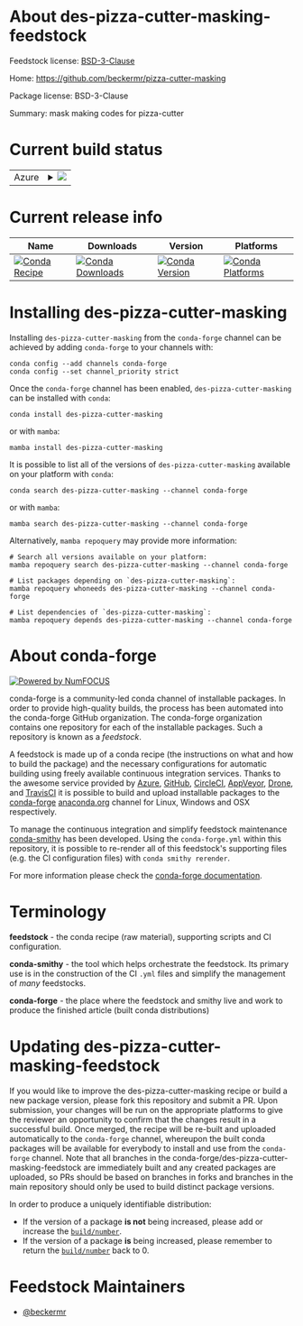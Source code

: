 About des-pizza-cutter-masking-feedstock
========================================

Feedstock license: [BSD-3-Clause](https://github.com/conda-forge/des-pizza-cutter-masking-feedstock/blob/main/LICENSE.txt)

Home: https://github.com/beckermr/pizza-cutter-masking

Package license: BSD-3-Clause

Summary: mask making codes for pizza-cutter

Current build status
====================


<table>
    
  <tr>
    <td>Azure</td>
    <td>
      <details>
        <summary>
          <a href="https://dev.azure.com/conda-forge/feedstock-builds/_build/latest?definitionId=22260&branchName=main">
            <img src="https://dev.azure.com/conda-forge/feedstock-builds/_apis/build/status/des-pizza-cutter-masking-feedstock?branchName=main">
          </a>
        </summary>
        <table>
          <thead><tr><th>Variant</th><th>Status</th></tr></thead>
          <tbody><tr>
              <td>linux_64_python3.10.____cpython</td>
              <td>
                <a href="https://dev.azure.com/conda-forge/feedstock-builds/_build/latest?definitionId=22260&branchName=main">
                  <img src="https://dev.azure.com/conda-forge/feedstock-builds/_apis/build/status/des-pizza-cutter-masking-feedstock?branchName=main&jobName=linux&configuration=linux%20linux_64_python3.10.____cpython" alt="variant">
                </a>
              </td>
            </tr><tr>
              <td>linux_64_python3.11.____cpython</td>
              <td>
                <a href="https://dev.azure.com/conda-forge/feedstock-builds/_build/latest?definitionId=22260&branchName=main">
                  <img src="https://dev.azure.com/conda-forge/feedstock-builds/_apis/build/status/des-pizza-cutter-masking-feedstock?branchName=main&jobName=linux&configuration=linux%20linux_64_python3.11.____cpython" alt="variant">
                </a>
              </td>
            </tr><tr>
              <td>linux_64_python3.12.____cpython</td>
              <td>
                <a href="https://dev.azure.com/conda-forge/feedstock-builds/_build/latest?definitionId=22260&branchName=main">
                  <img src="https://dev.azure.com/conda-forge/feedstock-builds/_apis/build/status/des-pizza-cutter-masking-feedstock?branchName=main&jobName=linux&configuration=linux%20linux_64_python3.12.____cpython" alt="variant">
                </a>
              </td>
            </tr><tr>
              <td>linux_64_python3.13.____cp313</td>
              <td>
                <a href="https://dev.azure.com/conda-forge/feedstock-builds/_build/latest?definitionId=22260&branchName=main">
                  <img src="https://dev.azure.com/conda-forge/feedstock-builds/_apis/build/status/des-pizza-cutter-masking-feedstock?branchName=main&jobName=linux&configuration=linux%20linux_64_python3.13.____cp313" alt="variant">
                </a>
              </td>
            </tr><tr>
              <td>linux_64_python3.9.____cpython</td>
              <td>
                <a href="https://dev.azure.com/conda-forge/feedstock-builds/_build/latest?definitionId=22260&branchName=main">
                  <img src="https://dev.azure.com/conda-forge/feedstock-builds/_apis/build/status/des-pizza-cutter-masking-feedstock?branchName=main&jobName=linux&configuration=linux%20linux_64_python3.9.____cpython" alt="variant">
                </a>
              </td>
            </tr><tr>
              <td>osx_64_python3.10.____cpython</td>
              <td>
                <a href="https://dev.azure.com/conda-forge/feedstock-builds/_build/latest?definitionId=22260&branchName=main">
                  <img src="https://dev.azure.com/conda-forge/feedstock-builds/_apis/build/status/des-pizza-cutter-masking-feedstock?branchName=main&jobName=osx&configuration=osx%20osx_64_python3.10.____cpython" alt="variant">
                </a>
              </td>
            </tr><tr>
              <td>osx_64_python3.11.____cpython</td>
              <td>
                <a href="https://dev.azure.com/conda-forge/feedstock-builds/_build/latest?definitionId=22260&branchName=main">
                  <img src="https://dev.azure.com/conda-forge/feedstock-builds/_apis/build/status/des-pizza-cutter-masking-feedstock?branchName=main&jobName=osx&configuration=osx%20osx_64_python3.11.____cpython" alt="variant">
                </a>
              </td>
            </tr><tr>
              <td>osx_64_python3.12.____cpython</td>
              <td>
                <a href="https://dev.azure.com/conda-forge/feedstock-builds/_build/latest?definitionId=22260&branchName=main">
                  <img src="https://dev.azure.com/conda-forge/feedstock-builds/_apis/build/status/des-pizza-cutter-masking-feedstock?branchName=main&jobName=osx&configuration=osx%20osx_64_python3.12.____cpython" alt="variant">
                </a>
              </td>
            </tr><tr>
              <td>osx_64_python3.13.____cp313</td>
              <td>
                <a href="https://dev.azure.com/conda-forge/feedstock-builds/_build/latest?definitionId=22260&branchName=main">
                  <img src="https://dev.azure.com/conda-forge/feedstock-builds/_apis/build/status/des-pizza-cutter-masking-feedstock?branchName=main&jobName=osx&configuration=osx%20osx_64_python3.13.____cp313" alt="variant">
                </a>
              </td>
            </tr><tr>
              <td>osx_64_python3.9.____cpython</td>
              <td>
                <a href="https://dev.azure.com/conda-forge/feedstock-builds/_build/latest?definitionId=22260&branchName=main">
                  <img src="https://dev.azure.com/conda-forge/feedstock-builds/_apis/build/status/des-pizza-cutter-masking-feedstock?branchName=main&jobName=osx&configuration=osx%20osx_64_python3.9.____cpython" alt="variant">
                </a>
              </td>
            </tr><tr>
              <td>osx_arm64_python3.10.____cpython</td>
              <td>
                <a href="https://dev.azure.com/conda-forge/feedstock-builds/_build/latest?definitionId=22260&branchName=main">
                  <img src="https://dev.azure.com/conda-forge/feedstock-builds/_apis/build/status/des-pizza-cutter-masking-feedstock?branchName=main&jobName=osx&configuration=osx%20osx_arm64_python3.10.____cpython" alt="variant">
                </a>
              </td>
            </tr><tr>
              <td>osx_arm64_python3.11.____cpython</td>
              <td>
                <a href="https://dev.azure.com/conda-forge/feedstock-builds/_build/latest?definitionId=22260&branchName=main">
                  <img src="https://dev.azure.com/conda-forge/feedstock-builds/_apis/build/status/des-pizza-cutter-masking-feedstock?branchName=main&jobName=osx&configuration=osx%20osx_arm64_python3.11.____cpython" alt="variant">
                </a>
              </td>
            </tr><tr>
              <td>osx_arm64_python3.12.____cpython</td>
              <td>
                <a href="https://dev.azure.com/conda-forge/feedstock-builds/_build/latest?definitionId=22260&branchName=main">
                  <img src="https://dev.azure.com/conda-forge/feedstock-builds/_apis/build/status/des-pizza-cutter-masking-feedstock?branchName=main&jobName=osx&configuration=osx%20osx_arm64_python3.12.____cpython" alt="variant">
                </a>
              </td>
            </tr><tr>
              <td>osx_arm64_python3.13.____cp313</td>
              <td>
                <a href="https://dev.azure.com/conda-forge/feedstock-builds/_build/latest?definitionId=22260&branchName=main">
                  <img src="https://dev.azure.com/conda-forge/feedstock-builds/_apis/build/status/des-pizza-cutter-masking-feedstock?branchName=main&jobName=osx&configuration=osx%20osx_arm64_python3.13.____cp313" alt="variant">
                </a>
              </td>
            </tr><tr>
              <td>osx_arm64_python3.9.____cpython</td>
              <td>
                <a href="https://dev.azure.com/conda-forge/feedstock-builds/_build/latest?definitionId=22260&branchName=main">
                  <img src="https://dev.azure.com/conda-forge/feedstock-builds/_apis/build/status/des-pizza-cutter-masking-feedstock?branchName=main&jobName=osx&configuration=osx%20osx_arm64_python3.9.____cpython" alt="variant">
                </a>
              </td>
            </tr>
          </tbody>
        </table>
      </details>
    </td>
  </tr>
</table>

Current release info
====================

| Name | Downloads | Version | Platforms |
| --- | --- | --- | --- |
| [![Conda Recipe](https://img.shields.io/badge/recipe-des--pizza--cutter--masking-green.svg)](https://anaconda.org/conda-forge/des-pizza-cutter-masking) | [![Conda Downloads](https://img.shields.io/conda/dn/conda-forge/des-pizza-cutter-masking.svg)](https://anaconda.org/conda-forge/des-pizza-cutter-masking) | [![Conda Version](https://img.shields.io/conda/vn/conda-forge/des-pizza-cutter-masking.svg)](https://anaconda.org/conda-forge/des-pizza-cutter-masking) | [![Conda Platforms](https://img.shields.io/conda/pn/conda-forge/des-pizza-cutter-masking.svg)](https://anaconda.org/conda-forge/des-pizza-cutter-masking) |

Installing des-pizza-cutter-masking
===================================

Installing `des-pizza-cutter-masking` from the `conda-forge` channel can be achieved by adding `conda-forge` to your channels with:

```
conda config --add channels conda-forge
conda config --set channel_priority strict
```

Once the `conda-forge` channel has been enabled, `des-pizza-cutter-masking` can be installed with `conda`:

```
conda install des-pizza-cutter-masking
```

or with `mamba`:

```
mamba install des-pizza-cutter-masking
```

It is possible to list all of the versions of `des-pizza-cutter-masking` available on your platform with `conda`:

```
conda search des-pizza-cutter-masking --channel conda-forge
```

or with `mamba`:

```
mamba search des-pizza-cutter-masking --channel conda-forge
```

Alternatively, `mamba repoquery` may provide more information:

```
# Search all versions available on your platform:
mamba repoquery search des-pizza-cutter-masking --channel conda-forge

# List packages depending on `des-pizza-cutter-masking`:
mamba repoquery whoneeds des-pizza-cutter-masking --channel conda-forge

# List dependencies of `des-pizza-cutter-masking`:
mamba repoquery depends des-pizza-cutter-masking --channel conda-forge
```


About conda-forge
=================

[![Powered by
NumFOCUS](https://img.shields.io/badge/powered%20by-NumFOCUS-orange.svg?style=flat&colorA=E1523D&colorB=007D8A)](https://numfocus.org)

conda-forge is a community-led conda channel of installable packages.
In order to provide high-quality builds, the process has been automated into the
conda-forge GitHub organization. The conda-forge organization contains one repository
for each of the installable packages. Such a repository is known as a *feedstock*.

A feedstock is made up of a conda recipe (the instructions on what and how to build
the package) and the necessary configurations for automatic building using freely
available continuous integration services. Thanks to the awesome service provided by
[Azure](https://azure.microsoft.com/en-us/services/devops/), [GitHub](https://github.com/),
[CircleCI](https://circleci.com/), [AppVeyor](https://www.appveyor.com/),
[Drone](https://cloud.drone.io/welcome), and [TravisCI](https://travis-ci.com/)
it is possible to build and upload installable packages to the
[conda-forge](https://anaconda.org/conda-forge) [anaconda.org](https://anaconda.org/)
channel for Linux, Windows and OSX respectively.

To manage the continuous integration and simplify feedstock maintenance
[conda-smithy](https://github.com/conda-forge/conda-smithy) has been developed.
Using the ``conda-forge.yml`` within this repository, it is possible to re-render all of
this feedstock's supporting files (e.g. the CI configuration files) with ``conda smithy rerender``.

For more information please check the [conda-forge documentation](https://conda-forge.org/docs/).

Terminology
===========

**feedstock** - the conda recipe (raw material), supporting scripts and CI configuration.

**conda-smithy** - the tool which helps orchestrate the feedstock.
                   Its primary use is in the construction of the CI ``.yml`` files
                   and simplify the management of *many* feedstocks.

**conda-forge** - the place where the feedstock and smithy live and work to
                  produce the finished article (built conda distributions)


Updating des-pizza-cutter-masking-feedstock
===========================================

If you would like to improve the des-pizza-cutter-masking recipe or build a new
package version, please fork this repository and submit a PR. Upon submission,
your changes will be run on the appropriate platforms to give the reviewer an
opportunity to confirm that the changes result in a successful build. Once
merged, the recipe will be re-built and uploaded automatically to the
`conda-forge` channel, whereupon the built conda packages will be available for
everybody to install and use from the `conda-forge` channel.
Note that all branches in the conda-forge/des-pizza-cutter-masking-feedstock are
immediately built and any created packages are uploaded, so PRs should be based
on branches in forks and branches in the main repository should only be used to
build distinct package versions.

In order to produce a uniquely identifiable distribution:
 * If the version of a package **is not** being increased, please add or increase
   the [``build/number``](https://docs.conda.io/projects/conda-build/en/latest/resources/define-metadata.html#build-number-and-string).
 * If the version of a package **is** being increased, please remember to return
   the [``build/number``](https://docs.conda.io/projects/conda-build/en/latest/resources/define-metadata.html#build-number-and-string)
   back to 0.

Feedstock Maintainers
=====================

* [@beckermr](https://github.com/beckermr/)

